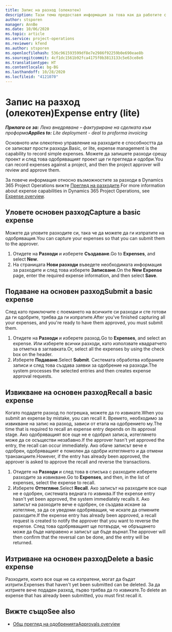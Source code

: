 ```yaml
---
title: Запис на разход (олекотен)
description: Тази тема предоставя информация за това как да работите с въвеждане на разходи в опростено разполагане.
author: stsporen
manager: AnnBe
ms.date: 10/06/2020
ms.topic: article
ms.service: project-operations
ms.reviewer: kfend
ms.author: stsporen
ms.openlocfilehash: 536c961593599df8e7e2986f92259b0e690eae8b
ms.sourcegitcommit: 4cf1dc1561b92fca4175f0b3813133c5e63ce8e6
ms.translationtype: HT
ms.contentlocale: bg-BG
ms.lasthandoff: 10/28/2020
ms.locfileid: "4121070"
---
```

# <a name="expense-entry-lite"></a><span data-ttu-id="1fa9d-103">Запис на разход (олекотен)</span><span class="sxs-lookup"><span data-stu-id="1fa9d-103">Expense entry (lite)</span></span>

<span data-ttu-id="1fa9d-104">_**Прилага се за:** Леко внедряване – фактуриране на сделката към проформа_</span><span class="sxs-lookup"><span data-stu-id="1fa9d-104">_**Applies to:** Lite deployment - deal to proforma invoicing_</span></span>

<span data-ttu-id="1fa9d-105">Основното или олекотено управление на разходите е способността да се записват прости разходи.</span><span class="sxs-lookup"><span data-stu-id="1fa9d-105">Basic, or lite, expense management is the capability to record simple expenses.</span></span> <span data-ttu-id="1fa9d-106">Можете да запишете разходи срещу проект и след това одобряващият проект ще ги прегледа и одобри.</span><span class="sxs-lookup"><span data-stu-id="1fa9d-106">You can record expenses against a project, and then the project approver will review and approve them.</span></span>

<span data-ttu-id="1fa9d-107">За повече информация относно възможностите за разходи в Dynamics 365 Project Operations вижте [Преглед на разходите](expense-overview.md).</span><span class="sxs-lookup"><span data-stu-id="1fa9d-107">For more information about expense capabilities in Dynamics 365 Project Operations, see [Expense overview](expense-overview.md).</span></span>

## <a name="capture-a-basic-expense"></a><span data-ttu-id="1fa9d-108">Уловете основен разход</span><span class="sxs-lookup"><span data-stu-id="1fa9d-108">Capture a basic expense</span></span>

<span data-ttu-id="1fa9d-109">Можете да уловите разходите си, така че да можете да ги изпратите на одобряващия.</span><span class="sxs-lookup"><span data-stu-id="1fa9d-109">You can capture your expenses so that you can submit them to the approver.</span></span>

1. <span data-ttu-id="1fa9d-110">Отидете на **Разходи** и изберете **Създаване**.</span><span class="sxs-lookup"><span data-stu-id="1fa9d-110">Go to **Expenses**, and select **New**.</span></span>
2. <span data-ttu-id="1fa9d-111">На страницата **Нови разходи** въведете необходимата информация за разходите и след това изберете **Записване**.</span><span class="sxs-lookup"><span data-stu-id="1fa9d-111">On the **New Expense** page, enter the required expense information, and then select **Save**.</span></span>

## <a name="submit-a-basic-expense"></a><span data-ttu-id="1fa9d-112">Подаване на основен разход</span><span class="sxs-lookup"><span data-stu-id="1fa9d-112">Submit a basic expense</span></span>

<span data-ttu-id="1fa9d-113">След като приключите с поемането на всичките си разходи и сте готови да ги одобрите, трябва да ги изпратите.</span><span class="sxs-lookup"><span data-stu-id="1fa9d-113">After you've finished capturing all your expenses, and you're ready to have them approved, you must submit them.</span></span>

1. <span data-ttu-id="1fa9d-114">Отидете на **Разходи** и изберете разход.</span><span class="sxs-lookup"><span data-stu-id="1fa9d-114">Go to **Expenses**, and select an expense.</span></span> <span data-ttu-id="1fa9d-115">Или изберете всички разходи, като използвате квадратчето за отметка в заглавката.</span><span class="sxs-lookup"><span data-stu-id="1fa9d-115">Or, select all the expenses by using the check box on the header.</span></span>
2. <span data-ttu-id="1fa9d-116">Изберете **Подаване**.</span><span class="sxs-lookup"><span data-stu-id="1fa9d-116">Select **Submit**.</span></span> <span data-ttu-id="1fa9d-117">Системата обработва избраните записи и след това създава заявки за одобрение на разходи.</span><span class="sxs-lookup"><span data-stu-id="1fa9d-117">The system processes the selected entries and then creates expense approval requests.</span></span>

## <a name="recall-a-basic-expense"></a><span data-ttu-id="1fa9d-118">Извикване на основен разход</span><span class="sxs-lookup"><span data-stu-id="1fa9d-118">Recall a basic expense</span></span>

<span data-ttu-id="1fa9d-119">Когато подадете разход по погрешка, можете да го извикате.</span><span class="sxs-lookup"><span data-stu-id="1fa9d-119">When you submit an expense by mistake, you can recall it.</span></span> <span data-ttu-id="1fa9d-120">Времето, необходимо за извикване на запис на разход, зависи от етапа на одобрението му.</span><span class="sxs-lookup"><span data-stu-id="1fa9d-120">The time that is required to recall an expense entry depends on its approval stage.</span></span>  <span data-ttu-id="1fa9d-121">Ако одобряващият все още не е одобрил записа, изтеглянето може да се осъществи незабавно.</span><span class="sxs-lookup"><span data-stu-id="1fa9d-121">If the approver hasn't yet approved the entry, the recall can occur immediately.</span></span> <span data-ttu-id="1fa9d-122">Ако обаче записът вече е одобрен, одобряващият е помолен да одобри изтеглянето и да отмени транзакциите.</span><span class="sxs-lookup"><span data-stu-id="1fa9d-122">However, if the entry has already been approved, the approver is asked to approve the recall and reverse the transactions.</span></span>

1. <span data-ttu-id="1fa9d-123">Отидете на **Разходи** и след това в списъка с разходите изберете разходите за извикване.</span><span class="sxs-lookup"><span data-stu-id="1fa9d-123">Go to **Expenses**, and then, in the list of expenses, select the expense to recall.</span></span>
2. <span data-ttu-id="1fa9d-124">Изберете **Оттегляне**.</span><span class="sxs-lookup"><span data-stu-id="1fa9d-124">Select **Recall**.</span></span> <span data-ttu-id="1fa9d-125">Ако записът на разходите все още не е одобрен, системата веднага го извиква.</span><span class="sxs-lookup"><span data-stu-id="1fa9d-125">If the expense entry hasn't yet been approved, the system immediately recalls it.</span></span> <span data-ttu-id="1fa9d-126">Ако записът на разходите вече е одобрен, се създава искане за изтегляне, за да се уведоми одобряващия, че искате да отмените разходите.</span><span class="sxs-lookup"><span data-stu-id="1fa9d-126">If the expense entry has already been approved, a recall request is created to notify the approver that you want to reverse the expense.</span></span> <span data-ttu-id="1fa9d-127">След това одобряващият ще потвърди, че обръщането може да бъде направено и записът ще бъде върнат.</span><span class="sxs-lookup"><span data-stu-id="1fa9d-127">The approver will then confirm that the reversal can be done, and the entry will be returned.</span></span>

## <a name="delete-a-basic-expense"></a><span data-ttu-id="1fa9d-128">Изтриване на основен разход</span><span class="sxs-lookup"><span data-stu-id="1fa9d-128">Delete a basic expense</span></span>

<span data-ttu-id="1fa9d-129">Разходите, които все още не са изпратени, могат да бъдат изтрити.</span><span class="sxs-lookup"><span data-stu-id="1fa9d-129">Expenses that haven't yet been submitted can be deleted.</span></span> <span data-ttu-id="1fa9d-130">За да изтриете вече подаден разход, първо трябва да го извикате.</span><span class="sxs-lookup"><span data-stu-id="1fa9d-130">To delete an expense that has already been submitted, you must first recall it.</span></span>

## <a name="see-also"></a><span data-ttu-id="1fa9d-131">Вижте също</span><span class="sxs-lookup"><span data-stu-id="1fa9d-131">See also</span></span>

- [<span data-ttu-id="1fa9d-132">Общ преглед на одобренията</span><span class="sxs-lookup"><span data-stu-id="1fa9d-132">Approvals overview</span></span>](../approvals/approvals-overview.md)
